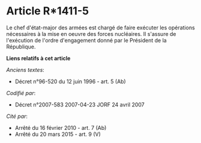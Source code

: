 # Article R*1411-5

Le chef d'état-major des armées est chargé de faire exécuter les opérations nécessaires à la mise en oeuvre des forces
nucléaires. Il s'assure de l'exécution de l'ordre d'engagement donné par le Président de la République.

**Liens relatifs à cet article**

_Anciens textes_:

  - Décret n°96-520 du 12 juin 1996 - art. 5 (Ab)

_Codifié par_:

  - Décret n°2007-583 2007-04-23 JORF 24 avril 2007

_Cité par_:

  - Arrêté du 16 février 2010 - art. 7 (Ab)
  - Arrêté du 20 mars 2015 - art. 9 (V)
